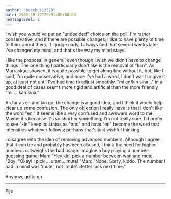 ```yaml
---
author: "bacchus13579"
date: 2002-10-27T20:51:00+00:00
nestinglevel: 1
---
```

I wish you would've put an "undecided" choice on the poll. I'm rather
conservative, and if there are possible changes, I like to have
plenty of time to think about them. If I judge early, I always find
that several weeks later I've changed my mind, and that's the way my
mind stays.

I like the proposal in general, even though I wish we didn't have to
change things. The one thing I particularly don't like is the removal
of "kan". As Marraskuu showed, it is quite possible to get along fine
without it, but, like I said, I'm quite conservative, and once I've
had a word, I don't want to give it up, at least not until I've had
time to adjust smoothly. "mi en/kin sina..." in a good deal of cases
seems more rigid and artificial than the more friendly "mi ... kan
sina."

As far as en and kin go, the change is a good idea, and I think it
would help clear up some confusion. The only objection I really have
is that I don't like the word "en." It seems like a very confused and
awkward word to me. Maybe it's because it's so short or something;
I'm not really sure. I'd prefer to see "kin" keep its status as "and"
and have "en" become the word that intensifies whatever follows;
perhaps that's just wishful thinking.

I disagree with the idea of removing advanced numbers. Although I
agree that it can be and probably has been abused, I think the need
for higher numbers outweighs the bad usage. Imagine a boy playing a
number-guessing game: Man: "Hey kid, pick a number between wan and mute.
"Boy: "Okay! I pick ... umm... mute!
"Man: "Nope. Sorry, kiddo. The number I had in mind was 'mute,'
not 'mute'. Better luck next time."

Anyhow, gotta go.

***
Pije
